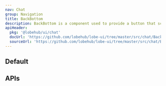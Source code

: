```yaml
---
nav: Chat
group: Navigation
title: BackBottom
description: BackBottom is a component used to provide a button that scrolls the user back to the bottom of the page or chat window.
apiHeader:
  pkg: '@lobehub/ui/chat'
  docUrl: 'https://github.com/lobehub/lobe-ui/tree/master/src/chat/BackBottom/index.md'
  sourceUrl: 'https://github.com/lobehub/lobe-ui/tree/master/src/chat/BackBottom/index.tsx'
---
```


## Default

<code src="./demos/index.tsx"></code>

## APIs
